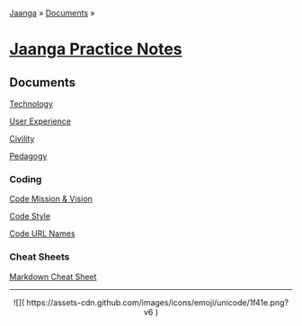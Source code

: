 ﻿[Jaanga]( http://jaanga.github.io ) » [Documents]( http://jaanga.github.io/documents/ ) » 

[Jaanga Practice Notes]( index.html#readme.md )
==


## Documents

[Technology]( #jaanga-tech-r1.md )

[User Experience ]( #jaanga-user-experience-r1.md )

[Civility]( #jaanga-civility-r1.md )

[Pedagogy ]( #jaanga-pedagogy-r1.md )


### Coding

[Code Mission & Vision]( #code-mission-vision-r1.md )

[Code Style]( #code-style-r1.md )

[Code URL Names]( #code-url-names-r1.md )


### Cheat Sheets

[Markdown Cheat Sheet]( #markdown-cheat-sheet.md )


***

<center>
![]( https://assets-cdn.github.com/images/icons/emoji/unicode/1f41e.png?v6 )
